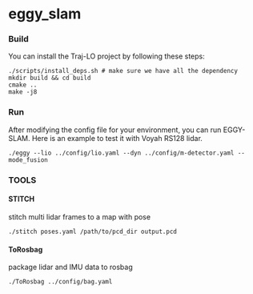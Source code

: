 <!--
 * @Description: Do not Edit
 * @Author: hao.lin (voyah perception)
 * @Date: 2025-07-04 16:08:03
 * @LastEditors: Do not Edit
 * @LastEditTime: 2025-07-06 22:56:02
-->
# eggy_slam

### Build
You can install the Traj-LO project by following these steps:
```
./scripts/install_deps.sh # make sure we have all the dependency
mkdir build && cd build
cmake .. 
make -j8
```

### Run
After modifying the config file for your environment, you can run EGGY-SLAM. Here is an example to test it with Voyah RS128 lidar.
```
./eggy --lio ../config/lio.yaml --dyn ../config/m-detector.yaml --mode_fusion
```

### TOOLS
#### STITCH
stitch multi lidar frames to a map with pose
```
./stitch poses.yaml /path/to/pcd_dir output.pcd
```
#### ToRosbag
package lidar and IMU data to rosbag
```
./ToRosbag ../config/bag.yaml
```